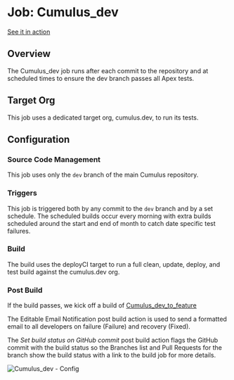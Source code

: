 # Job: Cumulus_dev
[See it in action](http://ci.salesforcefoundation.org/view/dev)

## Overview

The Cumulus_dev job runs after each commit to the repository and at scheduled times to ensure the dev branch passes all Apex tests.

## Target Org

This job uses a dedicated target org, cumulus.dev, to run its tests.

## Configuration

### Source Code Management

This job uses only the `dev` branch of the main Cumulus repository.

### Triggers

This job is triggered both by any commit to the `dev` branch and by a set schedule.  The scheduled builds occur every morning with extra builds scheduled around the start and end of month to catch date specific test failures.

### Build

The build uses the deployCI target to run a full clean, update, deploy, and test build against the cumulus.dev org.

### Post Build

If the build passes, we kick off a build of [Cumulus_dev_to_feature](https://github.com/SalesforceFoundation/CumulusCI/blob/master/docs/jobs/Cumulus_dev_to_feature.md)

The Editable Email Notification post build action is used to send a formatted email to all developers on failure (Failure) and recovery (Fixed).

The *Set build status on GitHub commit* post build action flags the GitHub commit with the build status so the Branches list and Pull Requests for the branch show the build status with a link to the build job for more details.

![Cumulus_dev - Config](https://raw.github.com/SalesforceFoundation/CumulusCI/master/docs/jobs/Cumulus_dev.png)
